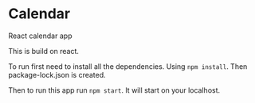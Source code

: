 # Calendar
React calendar app

This is build on react.

To run first need to install all the dependencies. Using `npm install`. Then package-lock.json is created.

Then to run this app run `npm start`. It will start on your localhost.
